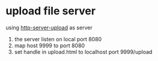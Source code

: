 # upload file server

using [http-server-upload](https://github.com/crycode-de/http-server-upload) as server

1. the server listen on local port 8080
2. map host 9999 to port 8080
3. set handle in upload.html to localhost port 9999/upload
